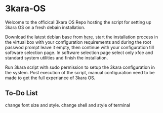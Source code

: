 # 3kara-OS

Welcome to the officical 3kara OS Repo hosting the script for setting up 3kara OS on a fresh debain installation.

Download the latest debian base from [here.](https://cdimage.debian.org/debian-cd/current/amd64/iso-cd/) start the installation process in the virtual box with your configuration requirements and during the root passwod prompt leave it empty, then continue with your configuration till software selection page. In software selection page select only xfce and standard system utilities and finish the installation.

Run 3kara script with sudo permission to setup the 3kara configuration in the system. Post execution of the script, manual configuration need to be made to get the full experiance of 3kara OS.

## To-Do List

change font size and style.
change shell and style of terminal
